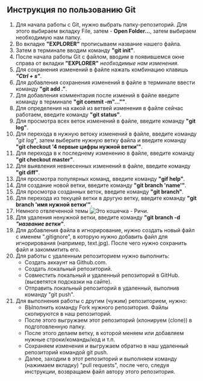 ## Инструкция по пользованию Git

1. Для начала работы с Git, нужно выбрать папку-репозиторий.
Для этого выбираем вкладку File, затем - **Open Folder...**, затем выбираем необходимую нам папку.
2. Во вкладке **"EXPLORER"** прописываем название нашего файла.
3. Затем в терминале вводим команду **"git init"**. 
4. После начала работы Git с файлом, вводим в появившемся окне справа от вкладки **"EXPLORER"** *необходимые нам изменения*.
5. Для сохранения изменений в файле нажать комбинацию клавишь _**"Ctrl + s"**_.
6. Для добавления сохранения изменений в файле в терминале ввести команду **"git add ."**.
7. Для добавления комментария после измений в файле введите команду в терминале **"git commit -m"...""**.
8. Для определения на какой из ветвей изменения в файле сейчас работаем, введите команду **"git status"**.
9. Для просмотра всех веток изменений в файле, введите команду **"git log"**.
10. Для перехода в нужную ветоку изменений в файле, введите команду *"git log"*, затем выберите нужную ветку файла и введите команду **"git checkout '4 первые цифры нужной ветки'"**.
11. Для перехода в к последнему изменению в файле, введите команду **"git checkout master"**.
12. Для выявления невнесенных изменений в файле, введите команду **"git diff"**.
13. Для просмотра популярных команд, введите команду **"gif help"**.
14. Для создание новой ветки, введите команду **"git branch 'name'"**.
15. Для просмотра созданных веток, введите команду **"git branch"**.
16. Для перехода из текуцей ветки в другую ветку, введите команду **"git branch 'имя нужной ветки'"**.
17. Немного отвлеченной темы ![Это кошечка - Ричи](richy.jpg).
18. Для удаления ненужной ветки, введите команду **"git branch -d _"название ветки"_**.
19. Для добавления файла в игнорирование, нужно создать новый файл с именем ".gitignore", в которую нужно добавить файл для игнорирования (например, text.jpg). После чего нужно сохранить файл и закоммитить его.
20. Для работы с удаленным репозиторием нужно выполнить:
    * Создать аккаунт на Github.com.
    * Создать локальный репозиторий.
    * Совместить локальный и удаленный репозиторий в GitHub. (высветятся подсказки на сайте).
    * Отправить локальный репозиторий в удаленный, выполнив команду "git push".
21. Для выполнения работы с другим (чужим) репозиторием, нужно:
    * ВЫполнить команду Fork нужного репозитория. Файлы скопируются в наш репозиторий.
    * После этого выгружаем этот репозиторий (клонируем (clone)) в подготовленную папку.
    * После этого делаем ветку, в которой меняем или добавляем нужные строки/команды/код и т.п.
    * Сохраняем изменения и выгружаем обратно в наш удаленный репозиторий командой git push.
    * Далее, заходим в этот репозиторий и выполняем команду (нажимаем вкладку) "pull requests", после чего, следуя инструкции, возвращаем файл автору этого репозитория.